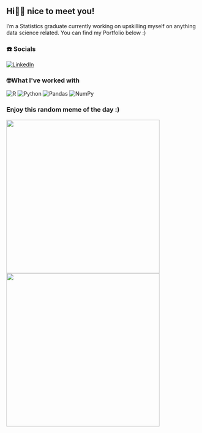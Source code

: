 ## Hi👋🏾 nice to meet you!  
I’m a Statistics graduate currently working on upskilling myself on anything data science related.
You can find my Portfolio below :)

### ☎️ Socials
[![LinkedIn](https://img.shields.io/badge/LinkedIn-%230077B5.svg?logo=linkedin&logoColor=white)](https://linkedin.com/in/susana-maganga) 

### 🤓What I've worked with
![R](https://img.shields.io/badge/r-%23276DC3.svg?style=for-the-badge&logo=r&logoColor=white) ![Python](https://img.shields.io/badge/python-3670A0?style=for-the-badge&logo=python&logoColor=ffdd54) ![Pandas](https://img.shields.io/badge/pandas-%23150458.svg?style=for-the-badge&logo=pandas&logoColor=white) ![NumPy](https://img.shields.io/badge/numpy-%23013243.svg?style=for-the-badge&logo=numpy&logoColor=white)

### Enjoy this random meme of the day :)
<img src="https://dilbert.com/strip/2015-01-24" width="400" height="400"/>
<img src="https://imgs.xkcd.com/comics/statistics.png" width="400" height="400"/>


